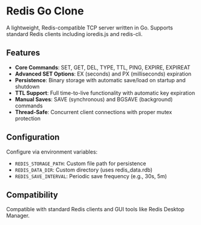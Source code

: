 # Redis Go Clone

A lightweight, Redis-compatible TCP server written in Go. Supports standard Redis clients including ioredis.js and redis-cli.

## Features

- **Core Commands**: SET, GET, DEL, TYPE, TTL, PING, EXPIRE, EXPIREAT
- **Advanced SET Options**: EX (seconds) and PX (milliseconds) expiration
- **Persistence**: Binary storage with automatic save/load on startup and shutdown
- **TTL Support**: Full time-to-live functionality with automatic key expiration
- **Manual Saves**: SAVE (synchronous) and BGSAVE (background) commands
- **Thread-Safe**: Concurrent client connections with proper mutex protection

## Configuration

Configure via environment variables:

- `REDIS_STORAGE_PATH`: Custom file path for persistence
- `REDIS_DATA_DIR`: Custom directory (uses redis_data.rdb)
- `REDIS_SAVE_INTERVAL`: Periodic save frequency (e.g., 30s, 5m)

## Compatibility

Compatible with standard Redis clients and GUI tools like Redis Desktop Manager.
